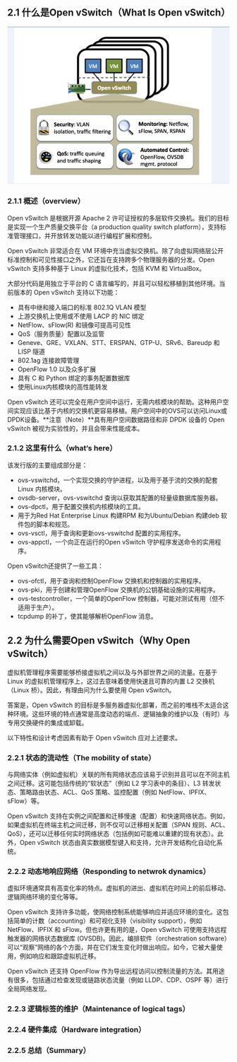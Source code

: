 ## 2.1 什么是Open vSwitch（What Is Open vSwitch）
![](.pic/2024-09-05-11-37-39.png)

### 2.1.1 概述（overview）

Open vSwitch 是根据开源 Apache 2 许可证授权的多层软件交换机。我们的目标是实现一个生产质量交换平台（a production quality switch platform），支持标准管理接口，并开放转发功能以进行编程扩展和控制。

Open vSwitch 非常适合在 VM 环境中充当虚拟交换机。除了向虚拟网络层公开标准控制和可见性接口之外，它还旨在支持跨多个物理服务器的分发。Open vSwitch 支持多种基于 Linux 的虚拟化技术，包括 KVM 和 VirtualBox。

大部分代码是用独立于平台的 C 语言编写的，并且可以轻松移植到其他环境。当前版本的 Open vSwitch 支持以下功能：

- 具有中继和接入端口的标准 802.1Q VLAN 模型
- 上游交换机上使用或不使用 LACP 的 NIC 绑定
- NetFlow、sFlow(R) 和镜像可提高可见性
- QoS（服务质量）配置以及监管
- Geneve、GRE、VXLAN、STT、ERSPAN、GTP-U、SRv6、Bareudp 和 LISP 隧道
- 802.1ag 连接故障管理
- OpenFlow 1.0 以及众多扩展
- 具有 C 和 Python 绑定的事务配置数据库
- 使用Linux内核模块的高性能转发

Open vSwitch 还可以完全在用户空间中运行，无需内核模块的帮助。这种用户空间实现应该比基于内核的交换机更容易移植。用户空间中的OVS可以访问Linux或DPDK设备。**注意（Note）**具有用户空间数据路径和非 DPDK 设备的 Open vSwitch 被视为实验性的，并且会带来性能成本。

### 2.1.2 这里有什么（what‘s here）

该发行版的主要组成部分是：

- ovs-vswitchd，一个实现交换的守护进程，以及用于基于流的交换的配套Linux 内核模块。
- ovsdb-server，ovs-vswitchd 查询以获取其配置的轻量级数据库服务器。
- ovs-dpctl，用于配置交换机内核模块的工具。
- 用于为Red Hat Enterprise Linux 构建RPM 和为Ubuntu/Debian 构建deb 软件包的脚本和规范。
- ovs-vsctl，用于查询和更新ovs-vswitchd 配置的实用程序。
- ovs-appctl，一个向正在运行的Open vSwitch 守护程序发送命令的实用程序。

Open vSwitch还提供了一些工具：

- ovs-ofctl，用于查询和控制OpenFlow 交换机和控制器的实用程序。
- ovs-pki，用于创建和管理OpenFlow 交换机的公钥基础设施的实用程序。
- ovs-testcontroller，一个简单的OpenFlow 控制器，可能对测试有用（但不适用于生产）。
- tcpdump 的补丁，使其能够解析OpenFlow 消息。

## 2.2 为什么需要Open vSwitch（Why Open vSwitch）

虚拟机管理程序需要能够桥接虚拟机之间以及与外部世界之间的流量。在基于 Linux 的虚拟机管理程序上，这过去意味着使用快速且可靠的内置 L2 交换机（Linux 桥）。因此，有理由问为什么要使用 Open vSwitch。

答案是，Open vSwitch 的目标是多服务器虚拟化部署，而之前的堆栈不太适合这种环境。这些环境的特点通常是高度动态的端点、逻辑抽象的维护以及（有时）与专用交换硬件的集成或卸载。

以下特性和设计考虑因素有助于 Open vSwitch 应对上述要求。

### 2.2.1 状态的流动性（The mobility of state）

与网络实体（例如虚拟机）关联的所有网络状态应该易于识别并且可以在不同主机之间迁移。这可能包括传统的“软状态”（例如 L2 学习表中的条目）、L3 转发状态、策略路由状态、ACL、QoS 策略、监控配置（例如 NetFlow、IPFIX、sFlow）等。

Open vSwitch 支持在实例之间配置和迁移慢速（配置）和快速网络状态。例如，如果虚拟机在终端主机之间迁移，则不仅可以迁移相关配置（SPAN 规则、ACL、QoS），还可以迁移任何实时网络状态（包括例如可能难以重建的现有状态）。此外，Open vSwitch 状态由真实数据模型键入和支持，允许开发结构化自动化系统。

### 2.2.2 动态地响应网络（Responding to netwrok dynamics）

虚拟环境通常具有高变化率的特点。虚拟机的进出、虚拟机在时间上的前后移动、逻辑网络环境的变化等等。

Open vSwitch 支持许多功能，使网络控制系统能够响应并适应环境的变化。这包括简单的计数（accounting）和可视化支持（visibility support），例如 NetFlow、IPFIX 和 sFlow。但也许更有用的是，Open vSwitch 可使用支持远程触发器的网络状态数据库 (OVSDB)。因此，编排软件（orchestration software）可以“观察”网络的各个方面，并在它们发生变化时做出响应。如今，它被大量使用，例如响应和跟踪虚拟机迁移。

Open vSwitch 还支持 OpenFlow 作为导出远程访问以控制流量的方法。其用途有很多，包括通过检查发现或链路状态流量（例如 LLDP、CDP、OSPF 等）进行全局网络发现。

### 2.2.3 逻辑标签的维护（Maintenance of logical tags）

### 2.2.4 硬件集成（Hardware integration）

### 2.2.5 总结（Summary）